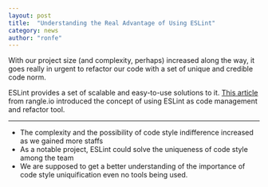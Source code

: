 ```yaml
---
layout: post
title:  "Understanding the Real Advantage of Using ESLint"
category: news
author: "ronfe"
---
```


With our project size (and complexity, perhaps) increased along the way, it goes
really in urgent to refactor our code with a set of unique and credible code norm.  

ESLint provides a set of scalable and easy-to-use solutions to it. [This article](http://rangle.io/blog/understanding-the-real-advantages-of-using-eslint/ )
 from rangle.io introduced the concept of using ESLint as code management and refactor
 tool.  

***

* The complexity and the possibility of code style indifference increased as we
 gained more staffs
* As a notable project, ESLint could solve the uniqueness of code style among the team
* We are supposed to get a better understanding of the importance of code style
 uniquification even no tools being used.
